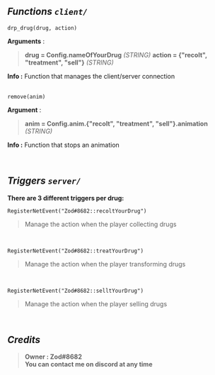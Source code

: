 ## _Functions `client/`_<br/>
```
drp_drug(drug, action)
```
**Arguments** :<br/>
> **drug = Config.nameOfYourDrug**  _(STRING)_
> **action = {"recolt", "treatment", "sell"}** _(STRING)_

**Info :** Function that manages the client/server connection
<br/><br/>

```
remove(anim)
```
**Argument** :<br/>
> **anim = Config.anim.{"recolt", "treatment", "sell"}.animation**  _(STRING)_

**Info :** Function that stops an animation

<br/>

## _Triggers `server/`_
**There are 3 different triggers per drug:**

```
RegisterNetEvent("Zod#8682::recoltYourDrug")
```
> Manage the action when the player collecting drugs

<br/>

```
RegisterNetEvent("Zod#8682::treatYourDrug")
```
> Manage the action when the player transforming drugs

<br/>

```
RegisterNetEvent("Zod#8682::selltYourDrug")
```
> Manage the action when the player selling drugs

<br/>

## _Credits_
> **Owner : Zod#8682** <br/>
> **You can contact me on discord at any time**